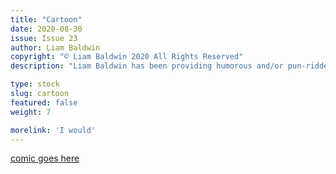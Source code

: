 ```yaml
---
title: "Cartoon"
date: 2020-08-30
issue: Issue 23
author: Liam Baldwin
copyright: "© Liam Baldwin 2020 All Rights Reserved"
description: "Liam Baldwin has been providing humorous and/or pun-ridden art (and occasionally fiction) to Mythaxis since the beginning, and long may he continue. As for right now, who'd enjoy a short, informative dissertation with a dose of classic scifi to it?"

type: stock
slug: cartoon
featured: false
weight: 7

morelink: 'I would'
---
```


[comic goes here](images/xxxx)